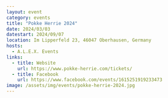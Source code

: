 ```yaml
---
layout: event
category: events
title: "Pokke Herrie 2024"
date: 2024/03/03
datestart: 2024/09/07
location: Im Lipperfeld 23, 46047 Oberhausen, Germany
hosts:
  - A.L.E.X. Events
links:
  - title: Website
    url: https://www.pokke-herrie.com/tickets/
  - title: Facebook
    url: https://www.facebook.com/events/1615251919233473
image: /assets/img/events/pokke-herrie-2024.jpg
---
```

